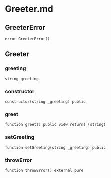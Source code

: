 # Greeter.md

## GreeterError

```solidity
error GreeterError()
```

## Greeter

### greeting

```solidity
string greeting
```

### constructor

```solidity
constructor(string _greeting) public
```

### greet

```solidity
function greet() public view returns (string)
```

### setGreeting

```solidity
function setGreeting(string _greeting) public
```

### throwError

```solidity
function throwError() external pure
```
